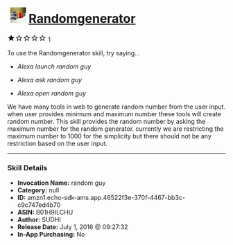 # &nbsp;<img src="skill_icon" alt="Randomgenerator icon" width="36"> [Randomgenerator](http://alexa.amazon.com/#skills/amzn1.echo-sdk-ams.app.46522f3e-370f-4467-bb3c-c9c747ed4b70)
![1 stars](../../images/ic_star_black_18dp_1x.png)![1 stars](../../images/ic_star_border_black_18dp_1x.png)![1 stars](../../images/ic_star_border_black_18dp_1x.png)![1 stars](../../images/ic_star_border_black_18dp_1x.png)![1 stars](../../images/ic_star_border_black_18dp_1x.png) 1

To use the Randomgenerator skill, try saying...

* *Alexa launch random guy*

* *Alexa ask random guy*

* *Alexa open random guy*

We have many tools in web to generate random number from the user input. when user provides minimum and maximum number these tools will create random number. This skill provides the random number by asking the maximum number for the random generator. currently we are restricting the maximum number to 1000 for the simplicity but there should not be any restriction based on the user input.

***

### Skill Details

* **Invocation Name:** random guy
* **Category:** null
* **ID:** amzn1.echo-sdk-ams.app.46522f3e-370f-4467-bb3c-c9c747ed4b70
* **ASIN:** B01H9ILCHU
* **Author:** SUDHI
* **Release Date:** July 1, 2016 @ 09:27:32
* **In-App Purchasing:** No
